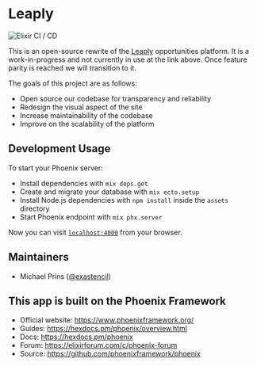 # Leaply

![Elixir CI / CD](https://github.com/Leaply/leaply/workflows/Elixir%20CI%20/%20CD/badge.svg)

This is an open-source rewrite of the [Leaply](https://leap.ly) opportunities
platform. It is a work-in-progress and not currently in use at the link above.
Once feature parity is reached we will transition to it.

The goals of this project are as follows:

- Open source our codebase for transparency and reliability
- Redesign the visual aspect of the site
- Increase maintainability of the codebase
- Improve on the scalability of the platform

## Development Usage

To start your Phoenix server:

  * Install dependencies with `mix deps.get`
  * Create and migrate your database with `mix ecto.setup`
  * Install Node.js dependencies with `npm install` inside the `assets` directory
  * Start Phoenix endpoint with `mix phx.server`

Now you can visit [`localhost:4000`](http://localhost:4000) from your browser.

## Maintainers

- Michael Prins ([@exastencil](https://github.com/exastencil))

## This app is built on the Phoenix Framework

  * Official website: https://www.phoenixframework.org/
  * Guides: https://hexdocs.pm/phoenix/overview.html
  * Docs: https://hexdocs.pm/phoenix
  * Forum: https://elixirforum.com/c/phoenix-forum
  * Source: https://github.com/phoenixframework/phoenix
